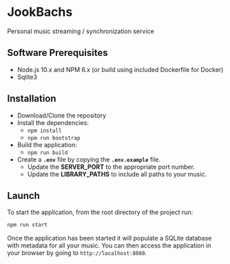 # JookBachs

Personal music streaming / synchronization service

## Software Prerequisites
* Node.js 10.x and NPM 6.x (or build using included Dockerfile for Docker)
* Sqlite3

## Installation

* Download/Clone the repository
* Install the dependencies:
    - `npm install`
    - `npm run bootstrap`
* Build the application:
    - `npm run build`
* Create a **`.env`** file by copying the **`.env.example`** file.
    - Update the **SERVER_PORT** to the appropriate port number.
    - Update the **LIBRARY_PATHS** to include all paths to your music.

## Launch

To start the application, from the root directory of the project run:
```bash
npm run start
```
Once the application has been started it will populate a SQLite database with metadata for all your music. You can then access the application in your browser by going to `http://localhost:8080`.